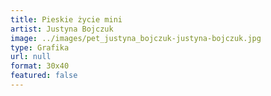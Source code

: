 ```yaml
---
title: Pieskie życie mini
artist: Justyna Bojczuk
image: ../images/pet_justyna_bojczuk-justyna-bojczuk.jpg
type: Grafika
url: null
format: 30x40
featured: false
---
```

